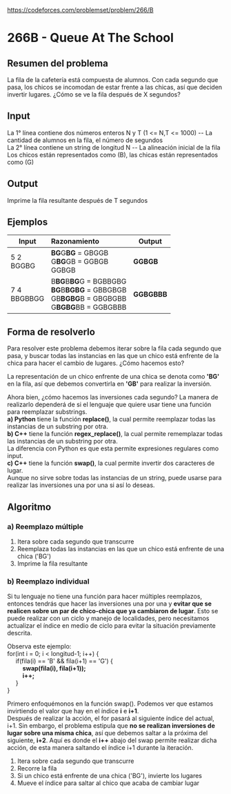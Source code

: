 https://codeforces.com/problemset/problem/266/B

# 266B - Queue At The School

## Resumen del problema
La fila de la cafetería está compuesta de alumnos. Con cada segundo que pasa, los chicos se incomodan de estar frente a las chicas, así que deciden invertir lugares. ¿Cómo se ve la fila después de X segundos?

## Input
La 1° línea contiene dos números enteros N y T (1 <= N,T <= 1000) -- La cantidad de alumnos en la fila, el número de segundos \
La 2° línea contiene un string de longitud N -- La alineación inicial de la fila \
Los chicos están representados como (B), las chicas están representados como (G)

## Output
Imprime la fila resultante después de T segundos

## Ejemplos
| Input             | Razonamiento  | Output    |
| ----------------- | :------------ | --------- |
| 5 2 <br> BGGBG    | **BG**G**BG** = GBGGB <br> G**BG**GB = GGBGB <br> GGBGB | **GGBGB**   |
| 7 4 <br> BBGBBGG  | B**BG**B**BG**G = BGBBGBG <br> **BG**B**BGBG** = GBBGBGB <br> GB**BGBG**B = GBGBGBB <br> G**BGBG**BB = GGBGBBB | **GGBGBBB**    |

## Forma de resolverlo
Para resolver este problema debemos iterar sobre la fila cada segundo que pasa, y buscar todas las instancias en las que un chico está enfrente de la chica para hacer el cambio de lugares. ¿Cómo hacemos esto?

La representación de un chico enfrente de una chica se denota como **'BG'** en la fila, así que debemos convertirla en **'GB'** para realizar la inversión. 

Ahora bien, ¿cómo hacemos las inversiones cada segundo? La manera de realizarlo dependerá de si el lenguaje que quiere usar tiene una función para reemplazar substrings. \
**a) Python** tiene la función **replace()**, la cual permite reemplazar todas las instancias de un substring por otra. \
**b) C++** tiene la función **regex_replace()**, la cual permite rememplazar todas las instancias de un substring por otra.\
La diferencia con Python es que esta permite expresiones regulares como input. \
**c) C++** tiene la función **swap()**, la cual permite invertir dos caracteres de lugar. \
Aunque no sirve sobre todas las instancias de un string, puede usarse para realizar las inversiones una por una si así lo deseas.

## Algoritmo
### a) Reemplazo múltiple
1) Itera sobre cada segundo que transcurre
2) Reemplaza todas las instancias en las que un chico está enfrente de una chica ('BG')
3) Imprime la fila resultante

### b) Reemplazo individual
Si tu lenguaje no tiene una función para hacer múltiples reemplazos, entonces tendrás que hacer las inversiones una por una y **evitar que se realicen sobre un par de chico-chica que ya cambiaron de lugar**. Esto se puede realizar con un ciclo y manejo de localidades, pero necesitamos actualizar el índice en medio de ciclo para evitar la situación previamente descrita.

Observa este ejemplo: \
for(int i = 0; i < longitud-1; i++) {  \
&nbsp;&nbsp;&nbsp;&nbsp;    if(fila(i) == 'B' && fila(i+1) == 'G') { \
&nbsp;&nbsp;&nbsp;&nbsp;&nbsp;&nbsp;&nbsp;&nbsp;        **swap(fila(i), fila(i+1));** \
&nbsp;&nbsp;&nbsp;&nbsp;&nbsp;&nbsp;&nbsp;&nbsp;        **i++;** \
&nbsp;&nbsp;&nbsp;&nbsp;    } \
} 

Primero enfoquémonos en la función swap(). Podemos ver que estamos invirtiendo el valor que hay en el índice **i** e **i+1**. \
Después de realizar la acción, el for pasará al siguiente índice del actual, i+1. Sin embargo, el problema estipula que **no se realizan inversiones de lugar sobre una misma chica**, así que debemos saltar a la próxima del siguiente, **i+2**. Aquí es donde el **i++** abajo del swap permite realizar dicha acción, de esta manera saltando el índice i+1 durante la iteración.

1) Itera sobre cada segundo que transcurre
2) Recorre la fila
3) Si un chico está enfrente de una chica ('BG'), invierte los lugares
4) Mueve el índice para saltar al chico que acaba de cambiar lugar
